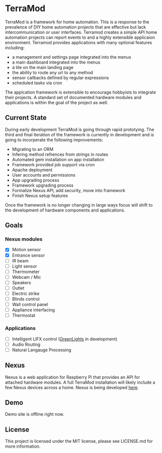 TerraMod
========

TerraMod is a framework for home automation.  This is a response to the prevalence of DIY home automation projects that are effective but lack intercommunication or user interfaces.  Terramod creates a simple API home automation projects can report events to and a highly extensible applicaion environment.  Terramod provides applications with many optional features including:

  * a management and settings page integrated into the menus
  * a main dashboard integrated into the menus
  * a tile on the main landing page
  * the ability to route any url to any method
  * sensor callbacks defined by regular expressions
  * scheduled tasks via cron

The applcation framework is extensible to encourage hobbyists to integrate their projects.  A standard set of documented hardware modules and applications is within the goal of the project as well.

Current State
-------------

During early development TerraMod is going through rapid prototying.  The third and final iteration of the framework is currently in development and is going to incorperate the following improvements:

   * Migrating to an ORM
   * Infering method refrences from strings in routes
   * Automated gem installation on app installation
   * Framework provided job support via cron
   * Apache deployment
   * User accounts and permissions
   * App upgrading process
   * Framework upgrading process
   * Formalize Nexus API, add security, move into framework
   * Finish Nexus setup features

Once the framework is no longer changing in large ways focus will shift to the development of hardware components and applications.

Goals
-----

### Nexus modules ###
  - [x] Motion sensor
  - [x] Entrance sensor
  - [ ] IR beam
  - [ ] Light sensor
  - [ ] Thermometer
  - [ ] Webcam / Mic
  - [ ] Speakers
  - [ ] Outlet
  - [ ] Electric strike
  - [ ] Blinds control
  - [ ] Wall control panel
  - [ ] Appliance interfacing
  - [ ] Thermostat

### Applications ###

  - [ ] Intelligent LIFX control ([GreenLights](https://github.com/Jkolber/greenlights) in development)
  - [ ] Audio Routing
  - [ ] Natural Langauge Processing

Nexus
-----

Nexus is a web application for Raspberry Pi that provides an API for attached hardware modules.  A full TerraMod installation will likely include a few Nexus devices across a home.  Nexus is being developed [here](https://github.com/hkparker/Nexus/).

Demo
----

Demo site is offline right now.

License
-------

This project is licensed under the MIT license, please see LICENSE.md for more information.
